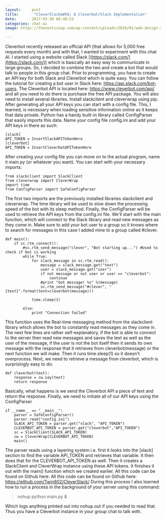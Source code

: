 ```yaml
---
layout:     post
title:       "CleverSlack&#58; A Cleverbot/Slack Implementation"
date:       2017-03-30 00:49:53
categories: chat-ai
image: https://thenextscoop.com/wp-content/uploads/2019/01/web-design-2019.jpg

---
```

Cleverbot recently released an official API (that allows for 5,000 free requests every month) and with that, I wanted to experiment with this chat AI. I started using a website called Slack [(https://slack.com/](https://slack.com/)) which is basically an easy way to communicate in large groups. So, I decided to combine the two and create a bot that would talk to people in this group chat. Prior to programming, you have to create an API key for both Slack and Cleverbot which is quite easy. You can follow the tutorial for creating a bot user in Slack here: <https://api.slack.com/bot-users>. The Cleverbot API is located here: <https://www.cleverbot.com/api/> and all you need to do there is purchase the free API package. You will also need to install several libraries. Install slackclient and cleverwrap using pip. After generating all your API keys you can start with a config file. This, I learned, is necessary when loading sensitive information online as it keeps that data private. Python has a handy built-in library called ConfigParser that easily imports this data. Name your config file config.ini and add your API keys in there as such: 
    
    
    [slack]
    API_TOKEN = InsertSlackAPITokenHere
    [cleverbot]
    API_TOKEN = InsertCleverbotAPITokenHere
    

After creating your config file you can move on to the actual program, name it main.py (or whatever you want). You can start with your necessary imports: 
    
    
    from slackclient import SlackClient
    from cleverwrap import CleverWrap
    import time
    from ConfigParser import SafeConfigParser
    

The first two imports are the previously installed libraries slackclient and cleverwrap. The time library will be used to slow down the processing speed of the bot with its sleep method. Finally, the ConfigParser will be used to retrieve the API keys from the config.ini file. We'll start with the main function, which will connect to the Slack library and read new messages as they come in. Make sure to add your bot user to a group so it knows where to search for messages in this case I added mine to a group called #clever. 
    
    
    def main():
    	if sc.rtm_connect():
    		#sc.rtm_send_message("clever", "Bot starting up...") #Used to check if bot is working
    		while True:
    			for slack_message in sc.rtm_read():
    				message = slack_message.get("text")
    				user = slack_message.get("user")
    				if not message or not user or user == "cleverbot":
    					continue
    				#print "Got message! %s" %(message)
    				sc.rtm_send_message("#clever", "{text}".format(text=cleverbot(message)))
    
    			time.sleep(1)
    
    		else:
    			print "Connection failed"
    

This function uses the Real-time messaging method from the slackclient library which allows the bot to constantly read messages as they come in. The next few lines are rather self-explanatory, if the bot is able to connect to the server then read new messages and saves the text as well as the user of the message, if the user is not the bot itself then it sends its own message with the response that it retrieves from cleverbot(message) or the next function we will make. Then it runs time.sleep(1) so it doesn't overprocess. Next, we need to retrieve a message from cleverbot, which is surprisingly easy to do: 
    
    
    def cleverbot(text):
    	response = cw.say(text)
    	return response
    

Basically, what happens is we send the Cleverbot API a piece of text and return the response. Finally, we need to initiate all of our API keys using the ConfigParser 
    
    
    if __name__ == "__main__":
    	parser = SafeConfigParser()
    	parser.read("config.ini")
    	SLACK_API_TOKEN = parser.get("slack", "API_TOKEN")
    	CLEVERBOT_API_TOKEN = parser.get("cleverbot","API_TOKEN")
    	sc = SlackClient(SLACK_API_TOKEN)
    	cw = CleverWrap(CLEVERBOT_API_TOKEN)
    	main()
    

The parser reads using a layering system i.e. first it looks into the [slack] section to find the variable API_TOKEN and retrieves that variable. It then does that for the CLEVERBOT_API_TOKEN as well. Then it creates a SlackClient and CleverWrap instance using these API tokens. It finishes it out with the main() function which we created earlier. All this code can be found on Github here: All this code can be found on Github here: https://github.com/Twin802/CleverSlack/ During this process I also learned how to run a process in the background of your server using this command: 

> nohup python main.py &

Which logs anything printed out into nohup.out if you needed to read that. Thus you have a Cleverbot instance in your group chat to talk with.
